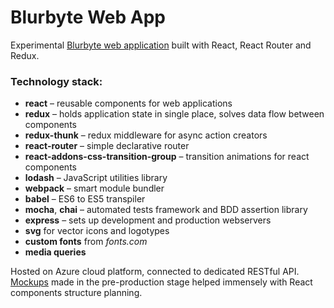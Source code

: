 # Blurbyte Web App

Experimental [Blurbyte web application](http://blurbyte.azurewebsites.net/) built with React, React Router and Redux.

### Technology stack:

  * __react__ – reusable components for web applications
  * __redux__ – holds application state in single place, solves data flow between components
  * __redux-thunk__ – redux middleware for async action creators
  * __react-router__ – simple declarative router
  * __react-addons-css-transition-group__ – transition animations for react components
  * __lodash__ – JavaScript utilities library
  * __webpack__ – smart module bundler
  * __babel__ – ES6 to ES5 transpiler
  * __mocha__, __chai__ – automated tests framework and BDD assertion library
  * __express__ – sets up development and production webservers
  * __svg__ for vector icons and logotypes
  * __custom fonts__ from *fonts.com*
  * __media queries__

Hosted on Azure cloud platform, connected to dedicated RESTful API.
[Mockups](https://github.com/blurbyte/blurbyte-web/tree/master/mockups) made in the pre-production stage helped immensely with React components structure planning.
